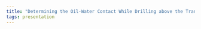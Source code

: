 ```yaml
---
title: "Determining the Oil-Water Contact While Drilling above the Transition Zone in Long Horizontal Wells: Combining 4D Seismic and Advanced Resistivity Geosteering for Improved Wellbore Placement"
tags: presentation 
---
```

